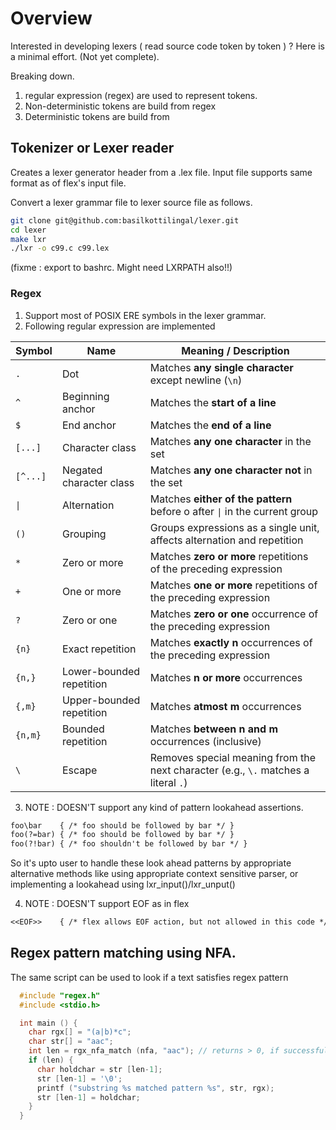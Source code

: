 # Overview
 
  Interested in developing lexers ( read source code token by token ) ?
  Here is a minimal effort. (Not yet complete).

  Breaking down.
  1. regular expression (regex) are used to represent tokens.
  2. Non-deterministic tokens are build from regex
  3. Deterministic tokens are build from 

## Tokenizer or Lexer reader

  Creates a lexer generator header from a .lex file. Input file supports
  same format as of flex's input file.

  Convert a lexer grammar file to lexer source file as follows.

```bash
git clone git@github.com:basilkottilingal/lexer.git
cd lexer
make lxr
./lxr -o c99.c c99.lex
```

  (fixme : export to bashrc. Might need LXRPATH also!!)

### Regex

  1. Support most of POSIX ERE symbols in the lexer grammar.
  2. Following regular expression are implemented

| Symbol   | Name         | Meaning / Description                                                   |
| -------- | ------------ | ----------------------------------------------------------------------- |
| `.`      | Dot  | Matches **any single character** except newline (`\n`)                          |
| `^`      | Beginning anchor | Matches the **start of a line**                                     |
| `$`      | End anchor   | Matches the **end of a line**                                           |
| `[...]`  | Character class  | Matches **any one character** in the set                            |
| `[^...]` | Negated character class  | Matches **any one character not** in the set                |
| `\|`     | Alternation  | Matches **either of the pattern** before o after `\|` in the current group |
| `()`     | Grouping     | Groups expressions as a single unit, affects alternation and repetition |
| `*`      | Zero or more | Matches **zero or more** repetitions of the preceding expression        |
| `+`      | One or more  | Matches **one or more** repetitions of the preceding expression         |
| `?`      | Zero or one  | Matches **zero or one** occurrence of the preceding expression          |
| `{n}`    | Exact repetition | Matches **exactly n** occurrences of the preceding expression       |
| `{n,}`   | Lower-bounded repetition | Matches **n or more** occurrences                           | 
| `{,m}`   | Upper-bounded repetition | Matches **atmost m** occurrences                            | 
| `{n,m}`  | Bounded repetition   | Matches **between n and m** occurrences (inclusive)             |
| `\`      | Escape | Removes special meaning from the next character (e.g., `\.` matches a literal `.`) |

  3. NOTE : DOESN'T support any kind of pattern lookahead assertions.
```lex
foo\bar    { /* foo should be followed by bar */ }
foo(?=bar) { /* foo should be followed by bar */ } 
foo(?!bar) { /* foo shouldn't be followed by bar */ } 
```
  So it's upto user to handle these look ahead patterns by appropriate alternative methods
  like using appropriate context sensitive parser, or implementing a lookahead
  using lxr\_input()/lxr\_unput()

  4. NOTE : DOESN'T support EOF as in flex
```lex
<<EOF>>    { /* flex allows EOF action, but not allowed in this code */ }
```

## Regex pattern matching using NFA.

  The same script can be used to look if a text satisfies regex pattern
```c
  #include "regex.h"
  #include <stdio.h>

  int main () {
    char rgx[] = "(a|b)*c";
    char str[] = "aac";
    int len = rgx_nfa_match (nfa, "aac"); // returns > 0, if successful
    if (len) {
      char holdchar = str [len-1];
      str [len-1] = '\0';
      printf ("substring %s matched pattern %s", str, rgx);
      str [len-1] = holdchar;
    }
  }
```
